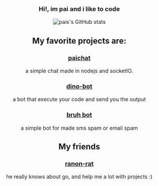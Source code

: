 <div align ="center">

### Hi!, im pai and i like to code

<p>
  
![pais's GitHub stats](https://github-readme-stats.vercel.app/api?username=ELPanaJose&show_icons=true&theme=radical)

</p>

## My favorite projects are:
  
<a href="https://chat-pai.herokuapp.com/"> <h3>paichat</h3> </a> a simple chat made in nodejs and socketIO.

<a href="https://github.com/ELPanaJose/dino-bot"> <h3>dino-bot</h3> </a> a bot that execute your code and send you the output
  
<a href="https://github.com/ELPanaJose/bruh-bot"><h3>bruh bot</h3></a> a simple bot for made sms spam or email spam

## My friends

<a href="https://github.com/ranon-rat"><h3>ranon-rat</h3></a> he really knows about go, and help me a lot with projects :)

</div>

